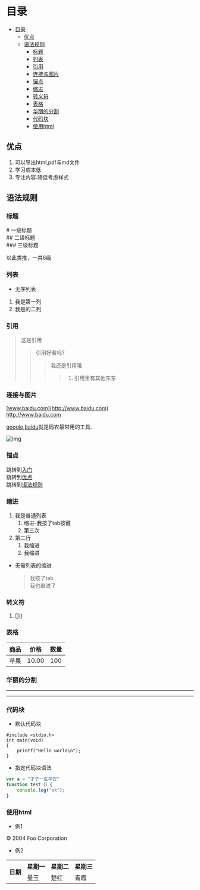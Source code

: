 # 目录
- [目录](#)
    - [优点](#)
    - [语法规则](#)
        - [标题](#)
        - [列表](#)
        - [引用](#)
        - [连接与图片](#)
        - [锚点](#)
        - [缩进](#)
        - [转义符](#)
        - [表格](#)
        - [华丽的分割](#)
        - [代码块](#)
        - [使用html](#html)
## 优点
1. 可以导出html,pdf与md文件
2. 学习成本低
3. 专注内容.降低考虑样式

## 语法规则

### 标题

\# 一级标题  
\## 二级标题  
\### 三级标题

以此类推，一共6级

### 列表
* 无序列表

1. 我是第一列  
2. 我是的二列  

### 引用
> 这是引用
>> 引用好看吗?
>>> 我还是引用哦
>>>> 1. 引用里有其他东东

### 连接与图片

[www.baidu.com](http://www.baidu.com)  
<http://www.baidu.com>

[google][1],[baidu][2]就是码农最常用的工具.

[1]:http://www.google.com "Google"  
[2]:http://www.google.com "baidu"  

![img](https://cn.vuejs.org/images/logo.png)

### 锚点

跳转到[入门](#入门)  
跳转到[优点](#优点)  
跳转到[语法规则](#语法规则)


### 缩进

1. 我是普通列表
    1. 缩进-我按了tab按键
    1. 第三次
1. 第二行
    1. 我缩进
    1. 我缩进

* 无需列表的缩进
    >我按了tab  
    >我也缩进了

### 转义符
1. \[]()

### 表格

| 商品  | 价格    | 数量  |
| --- | ----- | --- |
| 苹果  | 10.00 | 100 |

### 华丽的分割

*** 
---  

### 代码块

* 默认代码块

```
#include <stdio.h>
int main(void)
{
    printf("Hello world\n");
}
```

* 指定代码块语法  
``` javascript 
var a = "才子一生平安" 
function test（）{
    console.log("ok");
}
```

### 使用html
* 例1

<div class="footer">
   © 2004 Foo Corporation
</div>

* 例2
<table>
    <tr>
        <th rowspan="2">日期</th>
        <th>星期一</th>
        <th>星期二</th>
        <th>星期三</th>
    </tr>
    <tr>
        <td>曼玉</td>
        <td>楚红</td>
        <td>青霞</td>
    </tr>
</table>



